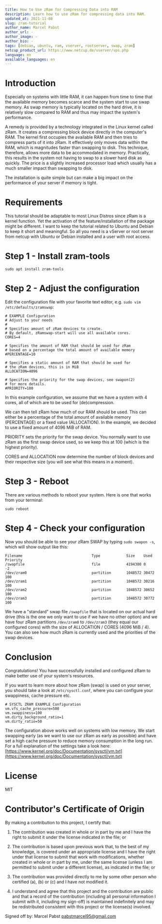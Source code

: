 ```yaml
---
title: How to Use zRam for Compressing Data into RAM
description: Learn how to use zRam for compressing data into RAM.
updated_at: 2021-11-08
slug: zram-tutorial
author_name: Marcel Pabst
author_url: -
author_image: -
author_bio: -
tags: [debian, ubuntu, ram, vserver, rootserver, swap, zram]
netcup_product_url: https://www.netcup.de/vserver/vps.php
language: en
available_languages: en
---
```


# Introduction

Especially on systems with little RAM, it can happen from time to time that the available memory becomes scarce and the system start to use swap memory. As swap memory is typically located on the hard drive, it is relatively slow compared to RAM and thus may impact the system's performance.

A remedy is provided by a technology integrated in the Linux kernel called zRam. It creates a compressing block device directly in the computer's RAM. The kernel first occupies the available RAM and then tries to compress parts of it into zRam. It effectively only moves data within the RAM, which is magnitudes faster than swapping to disk. This technique, therefore, allows more data to be accommodated in memory. Practically, this results in the system not having to swap to a slower hard disk as quickly. The price is a slightly increased processor load which usually has a much smaller impact than swapping to disk.

The installation is quite simple but can make a big impact on the performance of your server if memory is tight.

# Requirements

This tutorial should be adaptable to most Linux Distros since zRam is a kernel function. Yet the activation of the feature/installation of the package might be different. I want to keep the tutorial related to Ubuntu and Debian to keep it short and meaningful. So all you need is a vServer or root server from netcup with Ubuntu or Debian installed and a user with root access.

# Step 1 - Install zram-tools

```
sudo apt install zram-tools
```

# Step 2 - Adjust the configuration

Edit the configuration file with your favorite text editor, e.g. `sudo vim /etc/defaults/zramswap`:

```
# EXAMPLE Configuration
# Adjust to your needs
#
# Specifies amount of zRam devices to create.
# By default, zRamswap-start will use all available cores.
CORES=4

# Specifies the amount of RAM that should be used for zRam
# based on a percentage the total amount of available memory
#PERCENTAGE=10

# Specifies a static amount of RAM that should be used for
# the zRam devices, this is in MiB
ALLOCATION=4096

# Specifies the priority for the swap devices, see swapon(2)
# for more details.
#PRIORITY=100
```

In this example configuration, we assume that we have a system with 4 cores, all of which are to be used for (de)compression.

We can then tell zRam how much of our RAM should be used. This can either be a percentage of the total amount of available memory (PERCENTAGE) or a fixed value (ALLOCATION). In the example, we decided to use a fixed amount of 4096 MiB of RAM.

PRIORITY sets the priority for the swap device. You normally want to use zRam as the first swap device used, so we keep this at 100 (which is the highest priority).

CORES and ALLOCATION now determine the number of block devices and their respective size (you will see what this means in a moment).

# Step 3 - Reboot

There are various methods to reboot your system. Here is one that works from your terminal:

```
sudo reboot
```

# Step 4 - Check your configuration

Now you should be able to see your zRam SWAP by typing `sudo swapon -s`, which will show output like this:

```
Filename                                Type            Size    Used    Priority
/swapfile                               file            4194300 0       -2
/dev/zram0                              partition       1048572 30472   100
/dev/zram1                              partition       1048572 30216   100
/dev/zram2                              partition       1048572 30652   100
/dev/zram3                              partition       1048572 30772   100
```

We have a "standard" swap file `/swapfile` that is located on our actual hard drive (this is the one we only want to use if we have no other option) and we have four zRam partitions `/dev/zram0` to `/dev/zram3` (they equal our configured cores) with the size of ALLOCATION / CORES (4096 MiB / 4). You can also see how much zRam is currently used and the priorities of the swap devices.

# Conclusion

Congratulations! You have successfully installed and configured zRam to make better use of your system's resources.

If you want to learn more about how zRam (swap) is used on your server, you should take a look at `/etc/sysctl.conf`, where you can configure your swappiness, cache pressure etc.

```
# SYSCTL ZRAM EXAMPLE Configuration
vm.vfs_cache_pressure=500
vm.swappiness=100
vm.dirty_background_ratio=1
vm.dirty_ratio=50
```

The configuration above works well on systems with low memory. We start swapping early (as we want to use our zRam as early as possible) and have set a high cache pressure to reduce memory consumption in the long run. For a full explanation of the settings take a look here: [https://www.kernel.org/doc/Documentation/sysctl/vm.txt](https://www.kernel.org/doc/Documentation/sysctl/vm.txt)

# License

MIT

# Contributor's Certificate of Origin

By making a contribution to this project, I certify that:

1.  The contribution was created in whole or in part by me and I have the right to submit it under the license indicated in the file; or

2.  The contribution is based upon previous work that, to the best of my knowledge, is covered under an appropriate license and I have the right under that license to submit that work with modifications, whether created in whole or in part by me, under the same license (unless I am permitted to submit under a different license), as indicated in the file; or

3.  The contribution was provided directly to me by some other person who certified (a), (b) or (c) and I have not modified it.

4.  I understand and agree that this project and the contribution are public and that a record of the contribution (including all personal information I submit with it, including my sign-off) is maintained indefinitely and may be redistributed consistent with this project or the license(s) involved.

Signed off by: Marcel Pabst [pabstmarcel95@gmail.com](mailto:pabstmarcel95@gmail.com)
